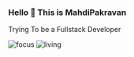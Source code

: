 ### Hello 👋 This is MahdiPakravan
Trying To be a Fullstack Developer

![focus](https://img.shields.io/badge/focus-backend-brightgreen)
![living](https://img.shields.io/badge/living-tehran-blue)
